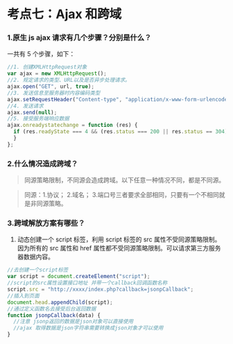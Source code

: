 # 考点七：Ajax 和跨域

### 1.原生 js ajax 请求有几个步骤？分别是什么？

一共有 5 个步骤，如下：

```js
//1. 创建XMLHttpRequest对象
var ajax = new XMLHttpRequest();
//2. 规定请求的类型、URL以及是否异步处理请求。
ajax.open("GET", url, true);
//3. 发送信息至服务器时内容编码类型
ajax.setRequestHeader("Content-type", "application/x-www-form-urlencoded");
//4. 发送请求
ajax.send(null);
//5. 接受服务端响应数据
ajax.onreadystatechange = function (res) {
  if (res.readyState === 4 && (res.status === 200 || res.status == 304)) {
  }
};
```

### 2.什么情况造成跨域？

> 同源策略限制，不同源会造成跨域。以下任意一种情况不同，都是不同源。

> 同源：1.协议； 2.域名； 3.端口号三者要求全部相同，只要有一个不相同就是非同源策略。

### 3.跨域解放方案有哪些？

1. 动态创建一个 script 标签，利用 script 标签的 src 属性不受同源策略限制。因为所有的 src 属性和 href 属性都不受同源策略限制。可以请求第三方服务器数据内容。

```js
//去创建一个script标签
var script = document.createElement("script");
//script的src属性设置接口地址 并带一个callback回调函数名称
script.src = "http://xxxx/index.php?callback=jsonpCallback";
//插入到页面
document.head.appendChild(script);
//通过定义函数名去接受后台返回数据
function jsonpCallback(data) {
  //注意 jsonp返回的数据是json对象可以直接使用
  //ajax 取得数据是json字符串需要转换成json对象才可以使用
}
```
